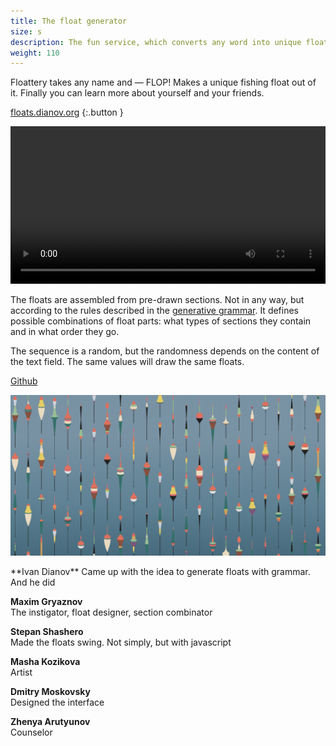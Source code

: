 ```yaml
---
title: The float generator
size: s
description: The fun service, which converts any word into unique float
weight: 110
---
```


Floattery takes any name and — FLOP! Makes a unique fishing float out of it. Finally you can learn more about yourself and your friends.

[floats.dianov.org](https://floats.dianov.org)
{:.button }

<video width="1441" style="max-width: 100%;" loop="" autoplay=""><source src="/img/floattery.mp4" type="video/mp4"></video>


The floats are assembled from pre-drawn sections. Not in any way, but according to the rules described in the [generative grammar](https://en.wikipedia.org/wiki/Generative_grammar). It defines possible combinations of float parts: what types of sections they contain and in what order they go.

The sequence is a random, but the randomness depends on the content of the text field. The same values will draw the same floats.

[Github](https://github.com/illus0r/floats)

![](/img/floattery-result.png)


<div class='roles' markdown='1'>
**Ivan Dianov**  
Came up with the idea to generate floats with grammar. And he did

**Maxim Gryaznov**  
The instigator, float designer, section combinator

**Stepan Shashero**  
Made the floats swing. Not simply, but with javascript

**Masha Kozikova**  
Artist

**Dmitry Moskovsky**  
Designed the interface

**Zhenya Arutyunov**  
Counselor
</div>
